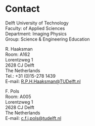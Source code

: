 # Contact

Delft University of Technology\
Faculty: of Applied Sciences\
Department: Imaging Physics\
Group: Science & Engineering Education 

R. Haaksman\
Room: A162\
Lorentzweg 1\
2628 CJ Delft\
The Netherlands\
Tel.: +31 (0)15-278 1439\
E-mail: R.P.H.Haaksman@TUDelft.nl

F. Pols\
Room: A005\
Lorentzweg 1\
2628 CJ Delft\
The Netherlands\
E-mail: c.f.j.pols@tudelft.nl